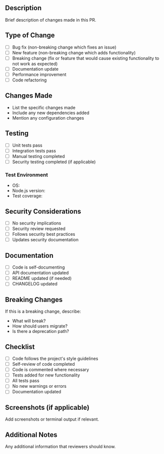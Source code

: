 ## Description

Brief description of changes made in this PR.

## Type of Change

- [ ] Bug fix (non-breaking change which fixes an issue)
- [ ] New feature (non-breaking change which adds functionality)
- [ ] Breaking change (fix or feature that would cause existing functionality to not work as expected)
- [ ] Documentation update
- [ ] Performance improvement
- [ ] Code refactoring

## Changes Made

- List the specific changes made
- Include any new dependencies added
- Mention any configuration changes

## Testing

- [ ] Unit tests pass
- [ ] Integration tests pass
- [ ] Manual testing completed
- [ ] Security testing completed (if applicable)

### Test Environment

- OS: 
- Node.js version: 
- Test coverage: 

## Security Considerations

- [ ] No security implications
- [ ] Security review requested
- [ ] Follows security best practices
- [ ] Updates security documentation

## Documentation

- [ ] Code is self-documenting
- [ ] API documentation updated
- [ ] README updated (if needed)
- [ ] CHANGELOG updated

## Breaking Changes

If this is a breaking change, describe:
- What will break?
- How should users migrate?
- Is there a deprecation path?

## Checklist

- [ ] Code follows the project's style guidelines
- [ ] Self-review of code completed
- [ ] Code is commented where necessary
- [ ] Tests added for new functionality
- [ ] All tests pass
- [ ] No new warnings or errors
- [ ] Documentation updated

## Screenshots (if applicable)

Add screenshots or terminal output if relevant.

## Additional Notes

Any additional information that reviewers should know.
